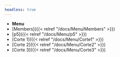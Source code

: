 ```yaml
---
headless: true
---
```


- **Menu**
- [Members]({{< relref "/docs/Menu/Members" >}})
- [p5]({{< relref "/docs/Menu/p5" >}})
- [Corte 1]({{< relref "/docs/Menu/Corte1" >}})
- [Corte 2]({{< relref "/docs/Menu/Corte2" >}})
- [Corte 3]({{< relref "/docs/Menu/Corte3" >}})
<br />
